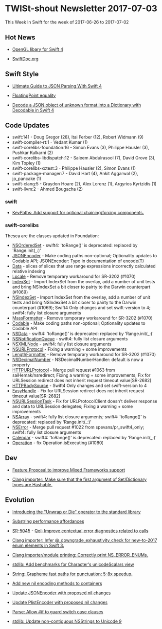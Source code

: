 # TWISt-shout Newsletter 2017-07-03
This Week In Swift for the week of 2017-06-26 to 2017-07-02

## Hot News

* [OpenGL libary for Swift 4](https://lists.swift.org/pipermail/swift-users/Week-of-Mon-20170626/005718.html)

* [SwiftDoc.org](http://swiftdoc.org)

## Swift Style

* [Ultimate Guide to JSON Parsing With Swift 4](http://benscheirman.com/2017/06/ultimate-guide-to-json-parsing-with-swift-4/)

* [FloatingPoint equality](https://lists.swift.org/pipermail/swift-users/Week-of-Mon-20170626/005730.html)

* [Decode a JSON object of unknown format into a Dictionary with Decodable in Swift 4](https://lists.swift.org/pipermail/swift-users/Week-of-Mon-20170619/005663.html)

## Code Updates

* swift:141 - Doug Gregor (28), Itai Ferber (12), Robert Widmann (9)
* swift-compiler-rt:1 - Vedant Kumar (1)
* swift-corelibs-foundation:16 - Simon Evans (3), Philippe Hausler (3), Pushkar Kulkarni (2)
* swift-corelibs-libdispatch:12 - Saleem Abdulrasool (7), David Grove (3), Kim Topley (1)
* swift-corelibs-xctest:3 - Philippe Hausler (2), Simon Evans (1)
* swift-package-manager:7 - David Hart (4), Ankit Aggarwal (2), jp_pancake (1)
* swift-clang:5 - Graydon Hoare (2), Alex Lorenz (1), Argyrios Kyrtzidis (1)
* swift-llvm:2 - Ahmed Bougacha (2)

### swift

* [KeyPaths: Add support for optional chaining/forcing components.](https://github.com/apple/swift/commit/3c82e981f93d6a2f9516afe8e4b73a709a129396)
  
### swift-corelibs
Thesea are the classes updated in Foundation:

* [NSOrderedSet](https://github.com/apple/swift-corelibs-foundation/commits/master/Foundation/NSOrderedSet.swift) - swift4: 'toRange()' is deprecated: replaced by 'Range.init(_:)'
* [JSONEncoder](https://github.com/apple/swift-corelibs-foundation/commits/master/Foundation/JSONEncoder.swift) - Make coding paths non-optional; Optionality updates to Codable API; JSONEncoder: Typo in documentation of encode<T>(T)
* [Data](https://github.com/apple/swift-corelibs-foundation/commits/master/Foundation/Data.swift) - slices of slices that use range expressions incorrectly calculated relative indexing
* [Locale](https://github.com/apple/swift-corelibs-foundation/commits/master/Foundation/Locale.swift) - Remove temporary workaround for SR-3202 (#1070)
* [IndexSet](https://github.com/apple/swift-corelibs-foundation/commits/master/Foundation/IndexSet.swift) - Import IndexSet from the overlay, add a number of unit tests and bring NSIndexSet a bit closer to pairty to the Darwin counterpart (#1069)
* [NSIndexSet](https://github.com/apple/swift-corelibs-foundation/commits/master/Foundation/NSIndexSet.swift) - Import IndexSet from the overlay, add a number of unit tests and bring NSIndexSet a bit closer to pairty to the Darwin counterpart (#1069); Swift4 Only changes and set swift-version to 4; swift4: fully list closure arguments
* [MassFormatter](https://github.com/apple/swift-corelibs-foundation/commits/master/Foundation/MassFormatter.swift) - Remove temporary workaround for SR-3202 (#1070)
* [Codable](https://github.com/apple/swift-corelibs-foundation/commits/master/Foundation/Codable.swift) - Make coding paths non-optional; Optionality updates to Codable API
* [NSData](https://github.com/apple/swift-corelibs-foundation/commits/master/Foundation/NSData.swift) - swift4: 'toRange()' is deprecated: replaced by 'Range.init(_:)'
* [NSNotificationQueue](https://github.com/apple/swift-corelibs-foundation/commits/master/Foundation/NSNotificationQueue.swift) - swift4: fully list closure arguments
* [NSXMLNode](https://github.com/apple/swift-corelibs-foundation/commits/master/Foundation/NSXMLNode.swift) - swift4: fully list closure arguments
* [NSURLProtocol](https://github.com/apple/swift-corelibs-foundation/commits/master/Foundation/NSURLProtocol.swift) - Fixing a warning + some improvements
* [LengthFormatter](https://github.com/apple/swift-corelibs-foundation/commits/master/Foundation/LengthFormatter.swift) - Remove temporary workaround for SR-3202 (#1070)
* [NSDecimalNumber](https://github.com/apple/swift-corelibs-foundation/commits/master/Foundation/NSDecimalNumber.swift) - NSDecimalNumberHandler: default is now a property
* [HTTPURLProtocol](https://github.com/apple/swift-corelibs-foundation/commits/master/Foundation/NSURLSession/http/HTTPURLProtocol.swift) - Merge pull request #1063 from saiHemak/nsredirect; Fixing a warning + some improvements; Fix for URLSession redirect does not inherit request timeout value[SR-2682]
* [HTTPBodySource](https://github.com/apple/swift-corelibs-foundation/commits/master/Foundation/NSURLSession/http/HTTPBodySource.swift) - Swift4 Only changes and set swift-version to 4
* [EasyHandle](https://github.com/apple/swift-corelibs-foundation/commits/master/Foundation/NSURLSession/http/EasyHandle.swift) - Fix for URLSession redirect does not inherit request timeout value[SR-2682]
* [NSURLSessionTask](https://github.com/apple/swift-corelibs-foundation/commits/master/Foundation/NSURLSession/NSURLSessionTask.swift) - Fix for URLProtocolClient doesn't deliver response and data to URLSession delegates; Fixing a warning + some improvements
* [NSArray](https://github.com/apple/swift-corelibs-foundation/commits/master/Foundation/NSArray.swift) - swift4: fully list closure arguments; swift4: 'toRange()' is deprecated: replaced by 'Range.init(_:)'
* [NSError](https://github.com/apple/swift-corelibs-foundation/commits/master/Foundation/NSError.swift) - Merge pull request #1022 from spevans/pr_swift4_only; swift4: fully list closure arguments
* [Calendar](https://github.com/apple/swift-corelibs-foundation/commits/master/Foundation/Calendar.swift) - swift4: 'toRange()' is deprecated: replaced by 'Range.init(_:)'
* [Operation](https://github.com/apple/swift-corelibs-foundation/commits/master/Foundation/Operation.swift) - fix Operation.isExecuting (#1080)

## Dev

* [Feature Proposal to improve Mixed Frameworks support](https://lists.swift.org/pipermail/swift-dev/Week-of-Mon-20170626/004875.html)

* [Clang importer: Make sure that the first argument of Set/Dictionary types are Hashable.](https://github.com/apple/swift/commit/aa215e7e54741889410ab7a654ba87732db1f1b3)

## Evolution

* [Introducing the "Unwrap or Die" operator to the standard library](https://lists.swift.org/pipermail/swift-evolution/Week-of-Mon-20170626/037730.html)

* [Substring performance affordances](https://lists.swift.org/pipermail/swift-evolution/Week-of-Mon-20170626/037776.html)

* [SR-5045](https://bugs.swift.org/browse/SR-5045) - [QoI: Improve contextual error diagnostics related to calls](https://github.com/apple/swift/commit/4e6677e7c4a9cee7318c805463830040f1edaab2)

* [Clang importer: Infer @_downgrade_exhaustivity_check for new-to-2017 enum elements in Swift 3.](https://github.com/apple/swift/commit/f855d2f87edd9c919ba73e78061c162d988d86f1)

* [Clang importer/module printing: Correctly print NS_ERROR_ENUMs.](https://github.com/apple/swift/commit/6a26f5f0446640aa1326cdef590294b5621d3153)

* [stdlib: Add benchmarks for Character's unicodeScalars view](https://github.com/apple/swift/commit/cb4c656bc2643e2b7c75b01d64c0ea742d58088f)

* [String: Grapheme fast paths for punctuation: 5-8x speedup.](https://github.com/apple/swift/commit/bd5189c25a5a02871e63c4c5266ab3e62ed62ba8)

* [Add new nil encoding methods to containers](https://github.com/apple/swift/commit/60b6faaae2ceaccebacfc9fe9f00a1e82e01897c)

* [Update JSONEncoder with proposed nil changes](https://github.com/apple/swift/commit/f20d4425e5754684dc8b724bdc63753c97573130)

* [Update PlistEncoder with proposed nil changes](https://github.com/apple/swift/commit/0a0e6b739720eb6b7bdda9ba061b9b400ddbc4f4)

* [Parse: Allow #if to guard switch case clauses](https://github.com/apple/swift/commit/d07eb71d9cd4b7e6fa3a7efeb4a616cb3ebbc370)

* [stdlib: Update non-contiguous NSStrings to Unicode 9](https://github.com/apple/swift/commit/a37a823e6e6ccdd3e931b06c8d44fbe523212863)

